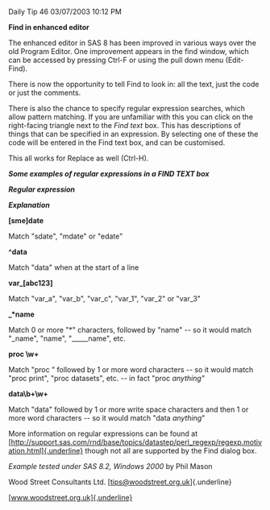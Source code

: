 Daily Tip 46 03/07/2003 10:12 PM

**Find in enhanced editor**

The enhanced editor in SAS 8 has been improved in various ways over the
old Program Editor. One improvement appears in the find window, which
can be accessed by pressing Ctrl-F or using the pull down menu
(Edit-Find).

There is now the opportunity to tell Find to look in: all the text, just
the code or just the comments.

There is also the chance to specify regular expression searches, which
allow pattern matching. If you are unfamiliar with this you can click on
the right-facing triangle next to the *Find text* box. This has
descriptions of things that can be specified in an expression. By
selecting one of these the code will be entered in the Find text box,
and can be customised.

This all works for Replace as well (Ctrl-H).

***Some examples of regular expressions in a FIND TEXT box***

***Regular expression***

***Explanation***

**\[sme\]date**

Match "sdate", "mdate" or "edate"

**\^data**

Match "data" when at the start of a line

**var\_\[abc123\]**

Match "var_a", "var_b", "var_c", "var_1", "var_2" or "var_3"

**\_\*name**

Match 0 or more "\*" characters, followed by "name" -- so it would match
"\_name", "name", "\_\_\_\_\_name", etc.

**proc \\w+**

Match "proc " followed by 1 or more word characters -- so it would match
"proc print", "proc datasets", etc. -- in fact "proc *anything"*

**data\\b+\\w+**

Match "data" followed by 1 or more write space characters and then 1 or
more word characters -- so it would match "data *anything*"

More information on regular expressions can be found at
[http://support.sas.com/rnd/base/topics/datastep/perl_regexp/regexp.motivation.html]{.underline}
though not all are supported by the Find dialog box.

*Example tested under SAS 8.2, Windows 2000* by Phil Mason

Wood Street Consultants Ltd. [tips@woodstreet.org.uk]{.underline}

[www.woodstreet.org.uk]{.underline}
